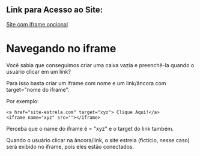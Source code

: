 ## Link para Acesso ao Site:

[Site com iframe opcional](https://andersonr-o.github.io/Html-Css/Navegando-em-iframes/iframe004.html)

# Navegando no iframe

Você sabia que conseguimos criar uma caixa vazia e preenchê-la quando o usuário clicar em um link?

Para isso basta criar um iframe com nome e um link/âncora com target="nome do iframe".

Por exemplo:

``<a href="site-estrela.com" target="xyz"> Clique Aqui!</a>``<br>
``<iframe name="xyz" src=""></iframe>``

Perceba que o name do iframe é = "xyz" e o target do link também.

Quando o usuário clicar na âncora/link, o site estrela (fictício, nesse caso) será exibido no iframe, pois eles estão conectados.
